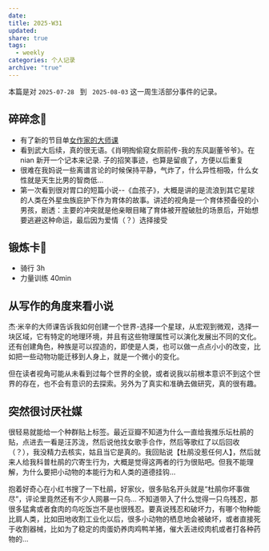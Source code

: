 ```yaml
---
date: 
title: 2025-W31
updated: 
share: true
tags:
  - weekly
categories: 个人记录
archive: "true"
---
```


本篇是对 `2025-07-28 ` 到 ` 2025-08-03` 这一周生活部分事件的记录。

## 碎碎念💭
- 有了新的节目单[女作家的大师课](https://www.bilibili.com/video/BV1nk4y1q7uP?vd_source=d137a8f68ec67946b0fef9810258f095&p=7&spm_id_from=333.788.player.switch)
- 看到武大后续，真的很无语。《肖明掏偷窥女厕前传-我的东风副董爷爷》。在 nian 新开一个记本来记录. 子的招笑事迹，也算是留痕了，方便以后重复
- 很难在我妈说一些离谱言论的时候保持平静，气炸了，什么异性相吸，什么女性就是天生比男的智商低... 
- 第一次看到很对胃口的短篇小说--《血孩子》，大概是讲的是流浪到其它星球的人类在外星虫族庇护下作为育体的故事。讲述的视角是一个育体预备役的小男孩，剧透：主要的冲突就是他亲眼目睹了育体被开膛破肚的场景后，开始想要逃避这种命运，最后因为爱情（？）选择接受

## 锻炼卡💪
- 骑行 3h
- 力量训练 40min

## 从写作的角度来看小说
杰·米辛的大师课告诉我如何创建一个世界-选择一个星球，从宏观到微观，选择一块区域，它有特定的地理环境，并且有这些物理属性可以演化发展出不同的文化。还有创建角色，种族是可以捏造的，即使是人类，也可以做一点点小小的改变，比如把一些动物功能迁移到人身上，就是一个微小的变化。

但在读者视角可能从未看到过每个世界的全貌，或者说我以前根本意识不到这个世界的存在，也不会有意识的去探索。另外为了真实和准确去做研究，真的很有趣。

## 突然很讨厌社媒
很轻易就能给一个种群贴上标签。最近豆瓣不知道为什么一直给我推乐坛杜鹃的贴，点进去一看是汪苏泷，然后说他找女歌手合作，然后等歌红了以后回收（？），我没精力去核实，姑且当它是真的。我回贴说【杜鹃没惹任何人】，然后就来人给我科普杜鹃的穴寄生行为，大概是觉得这两者的行为很贴吧。但我不能理解，为什么要把小动物的本能行为和人类的道德挂钩... 

抱着好奇心在小红书搜了一下杜鹃，好家伙，很多贴名开头就是“杜鹃你坏事做尽”，评论里竟然还有不少人网暴一只鸟... 不知道带入了什么觉得一只鸟残忍，那很多猛禽或者食肉的鸟吃饭岂不是也很残忍。要真说残忍和破坏力，有哪个物种能比肩人类，比如田地收割工业化以后，很多小动物的栖息地会被破坏，或者直接死于收割器械，比如为了稳定的肉蛋奶养肉鸡鸭羊猪，催大丢进绞肉机或者打各种药物的...